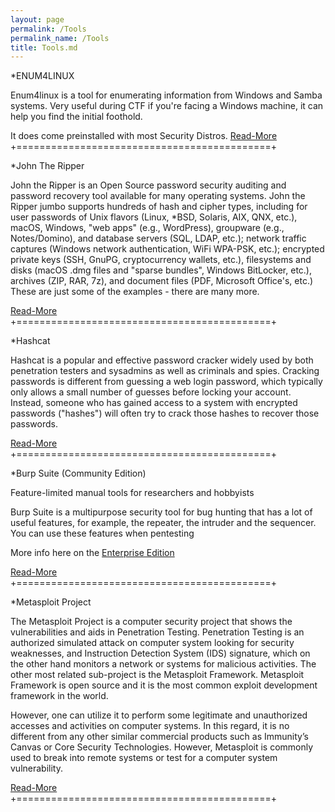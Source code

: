 ```yaml
---
layout: page
permalink: /Tools
permalink_name: /Tools
title: Tools.md
---
```



 *ENUM4LINUX

 Enum4linux is a tool for enumerating information from Windows and Samba systems.
 Very useful during CTF if you're facing a Windows machine, it can help you find
 the initial foothold.

 It does come preinstalled with most Security Distros.
 [Read-More](https://labs.portcullis.co.uk/tools/enum4linux/) 
+============================================+


*John The Ripper

John the Ripper is an Open Source password security auditing and password recovery 
tool available for many operating systems. John the Ripper jumbo supports hundreds 
of hash and cipher types, including for user passwords of Unix flavors (Linux, 
*BSD, Solaris, AIX, QNX, etc.), macOS, Windows, "web apps" (e.g., WordPress), 
groupware (e.g., Notes/Domino), and database servers (SQL, LDAP, etc.); network 
traffic captures (Windows network authentication, WiFi WPA-PSK, etc.); encrypted 
private keys (SSH, GnuPG, cryptocurrency wallets, etc.), filesystems and disks 
(macOS .dmg files and "sparse bundles", Windows BitLocker, etc.), archives 
(ZIP, RAR, 7z), and document files (PDF, Microsoft Office's, etc.) 
These are just some of the examples - there are many more.

[Read-More](https://www.openwall.com/john/pro/linux/) 
+============================================+

*Hashcat

Hashcat is a popular and effective password cracker widely used by both penetration 
testers and sysadmins as well as criminals and spies. Cracking passwords is different 
from guessing a web login password, which typically only allows a small number of 
guesses before locking your account. Instead, someone who has gained access to a 
system with encrypted passwords ("hashes") will often try to crack those hashes 
to recover those passwords.

[Read-More](https://github.com/hashcat/hashcat) 
+============================================+ 

*Burp Suite (Community Edition)


Feature-limited manual tools for researchers and hobbyists

Burp Suite is a multipurpose security tool for bug hunting that has a lot of useful 
features, for example, the repeater, the intruder and the sequencer. You can use 
these features when pentesting

More info here on the [Enterprise Edition](https://portswigger.net/burp/enterprise)

[Read-More](https://portswigger.net/burp/communitydownload) 
+============================================+

*Metasploit Project

The Metasploit Project is a computer security project that shows the vulnerabilities 
and aids in Penetration Testing. Penetration Testing is an authorized simulated attack 
on computer system looking for security weaknesses, and Instruction Detection System 
(IDS) signature, which on the other hand monitors a network or systems for malicious 
activities. The other most related sub-project is the Metasploit Framework. Metasploit 
Framework is open source and it is the most common exploit development framework in the world.

However, one can utilize it to perform some legitimate and unauthorized accesses and 
activities on computer systems. In this regard, it is no different from any other 
similar commercial products such as Immunity’s Canvas or Core Security Technologies. 
However, Metasploit is commonly used to break into remote systems or test for a 
computer system vulnerability.


[Read-More](https://www.metasploit.com/) 
+============================================+ 
